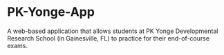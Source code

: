 # PK-Yonge-App
A web-based application that allows students at PK Yonge Developmental Research School (in Gainesville, FL) to practice for their end-of-course exams.
